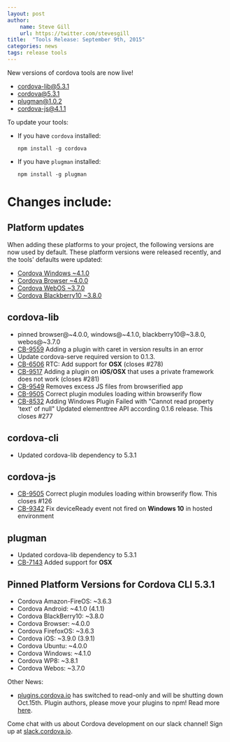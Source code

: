 ```yaml
---
layout: post
author:
    name: Steve Gill
    url: https://twitter.com/stevesgill
title:  "Tools Release: September 9th, 2015"
categories: news
tags: release tools
---
```

New versions of cordova tools are now live!

* [cordova-lib@5.3.1](https://www.npmjs.org/package/cordova-lib)
* [cordova@5.3.1](https://www.npmjs.org/package/cordova)
* [plugman@1.0.2](https://www.npmjs.org/package/plugman)
* [cordova-js@4.1.1](https://www.npmjs.org/package/cordova-js)

To update your tools:

  * If you have `cordova` installed:

        npm install -g cordova

  * If you have `plugman` installed:

        npm install -g plugman

# Changes include:
<!--more-->

## Platform updates
When adding these platforms to your project, the following versions are now used by default.
These platform versions were released recently, and the tools' defaults were updated:

* [Cordova Windows ~4.1.0](http://cordova.apache.org/announcements/2015/08/18/cordova-windows-4.1.0.html)
* [Cordova Browser ~4.0.0](https://github.com/apache/cordova-browser/blob/master/RELEASENOTES.md#400-aug-13-2015)
* [Cordova WebOS ~3.7.0](https://github.com/apache/cordova-webos/blob/master/RELEASENOTES.md#370)
* [Cordova Blackberry10 ~3.8.0](http://cordova.apache.org/announcements/2015/09/05/cordova-blackberry-3.8.0.html)

## cordova-lib
* pinned browser@~4.0.0, windows@~4.1.0, blackberry10@~3.8.0, webos@~3.7.0
* [CB-9559](https://issues.apache.org/jira/browse/CB-9559) Adding a plugin with caret in version results in an error
* Update cordova-serve required version to 0.1.3.
* [CB-6506](https://issues.apache.org/jira/browse/CB-6506) RTC: Add support for **OSX** (closes #278)
* [CB-9517](https://issues.apache.org/jira/browse/CB-9517) Adding a plugin on **iOS/OSX** that uses a private framework does not work (closes #281)
* [CB-9549](https://issues.apache.org/jira/browse/CB-9549) Removes excess JS files from browserified app
* [CB-9505](https://issues.apache.org/jira/browse/CB-9505) Correct plugin modules loading within browserify flow
* [CB-8532](https://issues.apache.org/jira/browse/CB-8532) Adding Windows Plugin Failed with "Cannot read property 'text' of null" Updated elementtree API according 0.1.6 release. This closes #277

## cordova-cli
* Updated cordova-lib dependency to 5.3.1

## cordova-js
* [CB-9505](https://issues.apache.org/jira/browse/CB-9505) Correct plugin modules loading within browserify flow. This closes #126
* [CB-9342](https://issues.apache.org/jira/browse/CB-9342) Fix deviceReady event not fired on **Windows 10** in hosted environment

## plugman
* Updated cordova-lib dependency to 5.3.1
* [CB-7143](https://issues.apache.org/jira/browse/CB-7143) Added support for **OSX**

## Pinned Platform Versions for **Cordova CLI 5.3.1**

* Cordova Amazon-FireOS: ~3.6.3
* Cordova Android: ~4.1.0 (4.1.1)
* Cordova BlackBerry10: ~3.8.0
* Cordova Browser: ~4.0.0
* Cordova FirefoxOS: ~3.6.3
* Cordova iOS: ~3.9.0 (3.9.1)
* Cordova Ubuntu: ~4.0.0
* Cordova Windows: ~4.1.0
* Cordova WP8: ~3.8.1
* Cordova Webos: ~3.7.0

Other News:

* [plugins.cordova.io](http://plugins.cordova.io) has switched to read-only and will be shutting down Oct.15th. Plugin authors, please move your plugins to npm! Read more [here](http://cordova.apache.org/news/2015/09/08/CPR-readonly.html).

Come chat with us about Cordova development on our slack channel! Sign up at [slack.cordova.io](http://slack.cordova.io).
